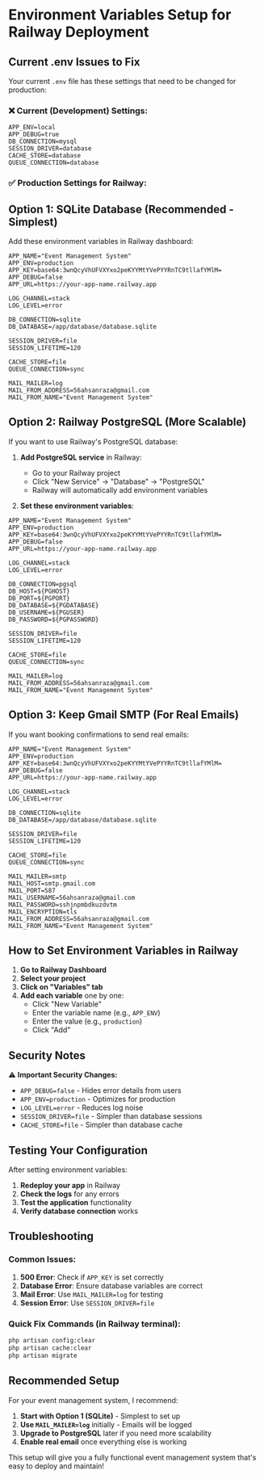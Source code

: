 # Environment Variables Setup for Railway Deployment

## Current .env Issues to Fix

Your current `.env` file has these settings that need to be changed for production:

### ❌ Current (Development) Settings:
```
APP_ENV=local
APP_DEBUG=true
DB_CONNECTION=mysql
SESSION_DRIVER=database
CACHE_STORE=database
QUEUE_CONNECTION=database
```

### ✅ Production Settings for Railway:

## Option 1: SQLite Database (Recommended - Simplest)

Add these environment variables in Railway dashboard:

```
APP_NAME="Event Management System"
APP_ENV=production
APP_KEY=base64:3wnQcyVhUFVXYxo2peKYYMtYVePYYRnTC9tllafYMlM=
APP_DEBUG=false
APP_URL=https://your-app-name.railway.app

LOG_CHANNEL=stack
LOG_LEVEL=error

DB_CONNECTION=sqlite
DB_DATABASE=/app/database/database.sqlite

SESSION_DRIVER=file
SESSION_LIFETIME=120

CACHE_STORE=file
QUEUE_CONNECTION=sync

MAIL_MAILER=log
MAIL_FROM_ADDRESS=56ahsanraza@gmail.com
MAIL_FROM_NAME="Event Management System"
```

## Option 2: Railway PostgreSQL (More Scalable)

If you want to use Railway's PostgreSQL database:

1. **Add PostgreSQL service** in Railway:
   - Go to your Railway project
   - Click "New Service" → "Database" → "PostgreSQL"
   - Railway will automatically add environment variables

2. **Set these environment variables**:
```
APP_NAME="Event Management System"
APP_ENV=production
APP_KEY=base64:3wnQcyVhUFVXYxo2peKYYMtYVePYYRnTC9tllafYMlM=
APP_DEBUG=false
APP_URL=https://your-app-name.railway.app

LOG_CHANNEL=stack
LOG_LEVEL=error

DB_CONNECTION=pgsql
DB_HOST=${PGHOST}
DB_PORT=${PGPORT}
DB_DATABASE=${PGDATABASE}
DB_USERNAME=${PGUSER}
DB_PASSWORD=${PGPASSWORD}

SESSION_DRIVER=file
SESSION_LIFETIME=120

CACHE_STORE=file
QUEUE_CONNECTION=sync

MAIL_MAILER=log
MAIL_FROM_ADDRESS=56ahsanraza@gmail.com
MAIL_FROM_NAME="Event Management System"
```

## Option 3: Keep Gmail SMTP (For Real Emails)

If you want booking confirmations to send real emails:

```
APP_NAME="Event Management System"
APP_ENV=production
APP_KEY=base64:3wnQcyVhUFVXYxo2peKYYMtYVePYYRnTC9tllafYMlM=
APP_DEBUG=false
APP_URL=https://your-app-name.railway.app

LOG_CHANNEL=stack
LOG_LEVEL=error

DB_CONNECTION=sqlite
DB_DATABASE=/app/database/database.sqlite

SESSION_DRIVER=file
SESSION_LIFETIME=120

CACHE_STORE=file
QUEUE_CONNECTION=sync

MAIL_MAILER=smtp
MAIL_HOST=smtp.gmail.com
MAIL_PORT=587
MAIL_USERNAME=56ahsanraza@gmail.com
MAIL_PASSWORD=sshjnpmbdkuzdvtm
MAIL_ENCRYPTION=tls
MAIL_FROM_ADDRESS=56ahsanraza@gmail.com
MAIL_FROM_NAME="Event Management System"
```

## How to Set Environment Variables in Railway

1. **Go to Railway Dashboard**
2. **Select your project**
3. **Click on "Variables" tab**
4. **Add each variable** one by one:
   - Click "New Variable"
   - Enter the variable name (e.g., `APP_ENV`)
   - Enter the value (e.g., `production`)
   - Click "Add"

## Security Notes

⚠️ **Important Security Changes:**
- `APP_DEBUG=false` - Hides error details from users
- `APP_ENV=production` - Optimizes for production
- `LOG_LEVEL=error` - Reduces log noise
- `SESSION_DRIVER=file` - Simpler than database sessions
- `CACHE_STORE=file` - Simpler than database cache

## Testing Your Configuration

After setting environment variables:

1. **Redeploy your app** in Railway
2. **Check the logs** for any errors
3. **Test the application** functionality
4. **Verify database connection** works

## Troubleshooting

### Common Issues:

1. **500 Error**: Check if `APP_KEY` is set correctly
2. **Database Error**: Ensure database variables are correct
3. **Mail Error**: Use `MAIL_MAILER=log` for testing
4. **Session Error**: Use `SESSION_DRIVER=file`

### Quick Fix Commands (in Railway terminal):
```bash
php artisan config:clear
php artisan cache:clear
php artisan migrate
```

## Recommended Setup

For your event management system, I recommend:

1. **Start with Option 1 (SQLite)** - Simplest to set up
2. **Use `MAIL_MAILER=log`** initially - Emails will be logged
3. **Upgrade to PostgreSQL** later if you need more scalability
4. **Enable real email** once everything else is working

This setup will give you a fully functional event management system that's easy to deploy and maintain! 